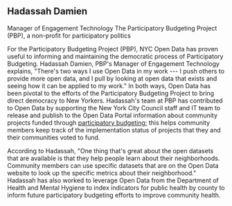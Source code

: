 ## Hadassah Damien

Manager of Engagement Technology
The Participatory Budgeting Project (PBP), a non-profit for participatory politics

For the Participatory Budgeting Project (PBP), NYC Open Data has proven useful to informing and maintaining the democratic process of Participatory Budgeting. Hadassah Damien, PBP's Manager of Engagement Technology explains, "There's two ways I use Open Data in my work --- I push others to provide more open data, and I pull by looking at open data that exists and seeing how it can be applied to my work." In both ways, Open Data has been pivotal to the efforts of the Participatory Budgeting Project to bring direct democracy to New Yorkers. Hadassah's team at PBP has contributed to Open Data by supporting the New York City Council staff and IT team to release and publish to the Open Data Portal information about community projects funded through [participatory budgeting;](https://data.cityofnewyork.us/City-Government/Participatory-Budgeting-Projects/wwhr-5ven) this helps community members keep track of the implementation status of projects that they and their communities voted to fund.

According to Hadassah, "One thing that's great about the open datasets that are available is that they help people learn about their neighborhoods. Community members can use specific datasets that are on the Open Data website to look up the specific metrics about their neighborhood." Hadassah has also worked to leverage Open Data from the Department of Health and Mental Hygiene to index indicators for public health by county to inform future participatory budgeting efforts to improve community health.
